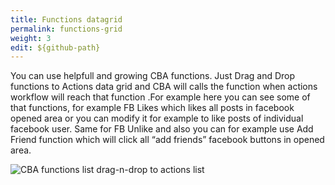 ```yaml
---
title: Functions datagrid
permalink: functions-grid
weight: 3
edit: ${github-path}
---
```


You can use helpfull and growing CBA functions. Just Drag and Drop functions to Actions data grid and CBA will calls the function when actions workflow will reach that function .For example here you can see some of that functions, for example FB Likes which likes all posts in facebook opened area or you can modify it for example to like posts of individual facebook user. Same for FB Unlike and also you can for example use Add Friend function which will click all “add friends” facebook buttons in opened area. 

![CBA functions list drag-n-drop to actions list](/images/extension/drag-n-drop.jpg)
